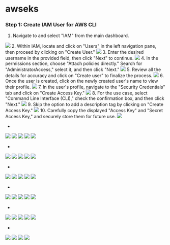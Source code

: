 # awseks

### Step 1: Create IAM User for AWS CLI

1. Navigate to and select "IAM" from the main dashboard.

<img src="src/01.png"/>
2. Within IAM, locate and click on "Users" in the left navigation pane, then proceed by clicking on "Create User."

<img src="src/02.png"/>
3. Enter the desired username in the provided field, then click "Next" to continue.

<img src="src/03.png"/>
4. In the permissions section, choose "Attach policies directly." Search for "AdministratorAccess," select it, and then click "Next."

<img src="src/04.png"/>
5. Review all the details for accuracy and click on "Create user" to finalize the process.

<img src="src/05.png"/>
6. Once the user is created, click on the newly created user's name to view their profile.

<img src="src/06.png"/>
7. In the user's profile, navigate to the "Security Credentials" tab and click on "Create Access Key."
 
<img src="src/07.png"/>
8. For the use case, select "Command Line Interface (CLI)," check the confirmation box, and then click "Next."
 
<img src="src/08.png"/>
9. Skip the option to add a description tag by clicking on "Create Access Key."
 
<img src="src/09.png"/>
10. Carefully copy the displayed "Access Key" and "Secret Access Key," and securely store them for future use.
 
<img src="src/10.png"/>

-

<img src="src/11.png"/>

<img src="src/12.png"/>

<img src="src/13.png"/>

<img src="src/14.png"/>

<img src="src/15.png"/>

-

<img src="src/16.png"/>

<img src="src/17.png"/>

<img src="src/18.png"/>

<img src="src/19.png"/>

<img src="src/20.png"/>

-

<img src="src/21.png"/>

<img src="src/22.png"/>

<img src="src/23.png"/>

<img src="src/24.png"/>

<img src="src/25.png"/>

-

<img src="src/26.png"/>

<img src="src/27.png"/>

<img src="src/28.png"/>

<img src="src/29.png"/>

<img src="src/30.png"/>

-

<img src="src/31.png"/>

<img src="src/32.png"/>

<img src="src/33.png"/>

<img src="src/34.png"/>

<img src="src/35.png"/>

-

<img src="src/36.png"/>

<img src="src/37.png"/>

<img src="src/38.png"/>

<img src="src/39.png"/>
